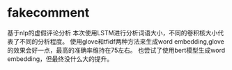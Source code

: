 # fakecomment
基于nlp的虚假评论分析
本次使用LSTM进行分析词语大小，不同的卷积核大小代表了不同的分析程度。
使用glove和tfidf两种方法来生成word embedding,glove的效果会好一点，最高的准确率维持在75左右。
也尝试了使用bert模型生成word embedding，但最终没什么大的提升。
